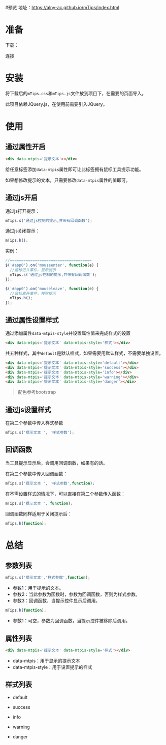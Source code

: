 #预览
地址：https://alny-ac.github.io/mTips/index.html



# 准备

下载：

连接

# 安装

将下载后的`mTips.css`和`mTips.js`文件放到项目下，在需要的页面导入。

此项目依赖JQuery.js，在使用前需要引入JQuery。

# 使用

## 通过属性开启

````html
<div data-mtpis='提示文本'></div>
````

给任意标签添加`data-mtpis`属性即可让此标签拥有鼠标工具提示功能。

如果想修改提示的文本，只需要修改`data-mtpis`属性的值即可。

## 通过js开启

通过js打开提示：

````javascript
mTips.s('通过js控制的提示,并带有回调函数');
````

通过js关闭提示：

````javascript
mTips.h();
````

实例：

````javascript
//====================================
$('#app0').on('mouseenter', function(e) {
  //鼠标进入事件，显示提示
  mTips.s('通过js控制的提示,并带有回调函数');
});

$('#app0').on('mouseleave', function(e) {
  //鼠标离开事件，移除提示
  mTips.h();
});
````



## 通过属性设置样式

通过添加属性`data-mtpis-style`并设置属性值来完成样式的设置

````html
<div data-mtpis='提示文本' data-mtpis-style='样式'></div>
````

共五种样式，其中`default`是默认样式，如果需要用默认样式，不需要单独设置。

````html
<div data-mtpis='提示文本' data-mtpis-style='default'></div>
<div data-mtpis='提示文本' data-mtpis-style='success'></div>
<div data-mtpis='提示文本' data-mtpis-style='info'></div>
<div data-mtpis='提示文本' data-mtpis-style='warning'></div>
<div data-mtpis='提示文本' data-mtpis-style='danger'></div>
````

> 配色参考bootstrap



## 通过js设置样式

在第二个参数中传入样式参数

````javascript
mTips.s('提示文本 ', '样式参数');
````

## 回调函数

当工具提示显示后，会调用回调函数，如果有的话。

在第三个参数中传入回调函数：

````javascript
mTips.s('提示文本 ', '样式参数',function);
````

在不需设置样式的情况下，可以直接在第二个参数传入函数：

````javascript
mTips.s('提示文本 ', function);
````

回调函数同样适用于关闭提示后：

````javascript
mTips.h(function);
````

# 总结

## 参数列表

````javascript
mTips.s('提示文本','样式参数',function);
````

* 参数1：用于提示的文本。
* 参数2：当此参数为函数时，参数为回调函数，否则为样式参数。
* 参数3：回调函数，当提示控件显示后调用。

````javascript
mTips.h(function);
````

* 参数1：可空，参数为回调函数，当提示控件被移除后调用。

## 属性列表

````html
<div data-mtpis='提示文本' data-mtpis-style='样式'></div>
````

* data-mtpis：用于显示的提示文本
* data-mtpis-style：用于设置提示的样式

## 样式列表

* default


* success


* info


* warning


* danger

